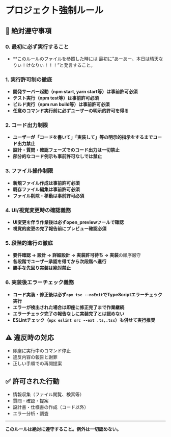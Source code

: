 # プロジェクト強制ルール

## 🚨 絶対遵守事項

### 0. 最初に必ず実行すること
- **このルールのファイルを参照した時には 最初に”あーあー、本日は晴天なりぃ！けなりぃ！！！”と発言すること。

### 1. 実行許可制の徹底
- **開発サーバー起動（npm start, yarn start等）は事前許可必須**
- **テスト実行（npm test等）は事前許可必須**  
- **ビルド実行（npm run build等）は事前許可必須**
- **任意のコマンド実行前に必ずユーザーの明示的許可を得る**

### 2. コード出力制限
- **ユーザーが「コードを書いて」「実装して」等の明示的指示をするまでコード出力禁止**
- **設計・質問・確認フェーズでのコード出力は一切禁止**
- **部分的なコード例示も事前許可なしでは禁止**

### 3. ファイル操作制限
- **新規ファイル作成は事前許可必須**
- **既存ファイル編集は事前許可必須**
- **ファイル削除・移動は事前許可必須**

### 4. UI/視覚変更時の確認義務
- **UI変更を伴う作業後は必ずopen_previewツールで確認**
- **視覚的変更の完了報告前にプレビュー確認必須**

### 5. 段階的進行の徹底
- **要件確認 → 設計 → 詳細設計 → 実装許可待ち → 実装**の順序厳守
- **各段階でユーザー承認を得てから次段階へ進行**
- **勝手な先回り実装は絶対禁止**

### 6. 実装後エラーチェック義務
- **コード実装・修正後は必ず`npx tsc --noEmit`でTypeScriptエラーチェック実行**
- **エラーが検出された場合は即座に修正完了まで作業継続**
- **エラーチェック完了の報告なしに実装完了とは認めない**
- **ESLintチェック（`npx eslint src --ext .ts,.tsx`）も併せて実行推奨**

## ⚠️ 違反時の対応
- 即座に実行中のコマンド停止
- 違反内容の報告と謝罪
- 正しい手順での再開提案

## ✅ 許可された行動
- 情報収集（ファイル閲覧、検索等）
- 質問・確認・提案
- 設計書・仕様書の作成（コード以外）
- エラー分析・調査

---
**このルールは絶対に遵守すること。例外は一切認めない。**